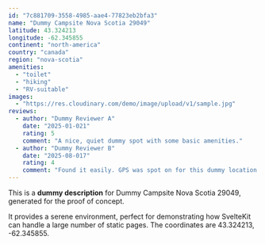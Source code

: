 ```yaml
---
id: "7c881709-3558-4985-aae4-77823eb2bfa3"
name: "Dummy Campsite Nova Scotia 29049"
latitude: 43.324213
longitude: -62.345855
continent: "north-america"
country: "canada"
region: "nova-scotia"
amenities:
  - "toilet"
  - "hiking"
  - "RV-suitable"
images:
  - "https://res.cloudinary.com/demo/image/upload/v1/sample.jpg"
reviews:
  - author: "Dummy Reviewer A"
    date: "2025-01-021"
    rating: 5
    comment: "A nice, quiet dummy spot with some basic amenities."
  - author: "Dummy Reviewer B"
    date: "2025-08-017"
    rating: 4
    comment: "Found it easily. GPS was spot on for this dummy location."
---
```


This is a **dummy description** for Dummy Campsite Nova Scotia 29049, generated for the proof of concept.

It provides a serene environment, perfect for demonstrating how SvelteKit can handle a large number of static pages. The coordinates are 43.324213, -62.345855.
